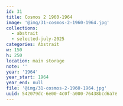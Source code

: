 ```yaml
---
id: 31
title: Cosmos 2 1960-1964
image: '@img/31-cosmos-2-1960-1964.jpg'
collections:
  - abstrait
  - selected-july-2025
categories: Abstrait
w: 150
h: 250
location: main storage
note: ''
year: '1964'
year_start: 1964
year_end: null
file: '@img/31-cosmos-2-1960-1964.jpg'
uuid: 542079dc-6e00-4c0f-a000-76438bcd6a7e
---
```


